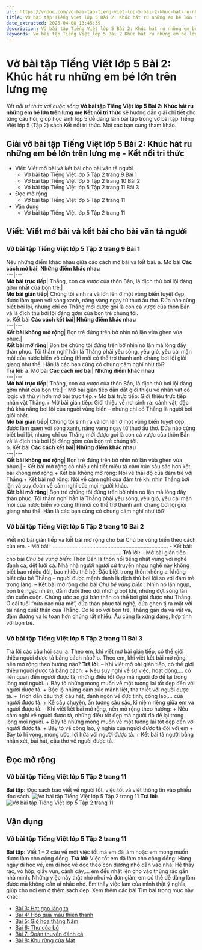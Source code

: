 ```yaml
---
url: https://vndoc.com/vo-bai-tap-tieng-viet-lop-5-bai-2-khuc-hat-ru-nhung-em-be-lon-tren-lung-me-339470
title: Vở bài tập Tiếng Việt lớp 5 Bài 2: Khúc hát ru những em bé lớn trên lưng mẹ - Kết nối tri thức với cuộc sống - VnDoc.com
date_extracted: 2025-04-08 13:45:39
description: Vở bài tập Tiếng Việt lớp 5 Bài 2: Khúc hát ru những em bé lớn trên lưng mẹ Kết nối tri thức được biên soạn nhằm giúp các em HS nhanh chóng hiểu bài và đạt kết quả tốt trong học tập môn Tiếng Việt lớp 5 sách Kết nối tri thức mới.
keywords: Vở bài tập Tiếng Việt lớp 5 Bài 2 Khúc hát ru những em bé lớn trên lưng mẹ,giải vở bài tập tiếng việt 5 kết nối bài 2 tập 2,giải vbt tiếng tiếng 5 kết nối trang 9 tập 2,giải vbt tiếng việt 5 kết nối Khúc hát ru những em bé lớn trên lưng mẹ,vbt tiếng việt 5 kết nối tập 2,bài 2 Khúc hát ru những em bé lớn trên lưng mẹ
---
```


# Vở bài tập Tiếng Việt lớp 5 Bài 2: Khúc hát ru những em bé lớn trên lưng mẹ
 _Kết nối tri thức với cuộc sống_
**Vở bài tập Tiếng Việt lớp 5 Bài 2: Khúc hát ru những em bé lớn trên lưng mẹ Kết nối tri thức** sẽ hướng dẫn giải chi tiết cho từng câu hỏi, giúp học sinh lớp 5 dễ dàng làm bài tập trong vở bài tập Tiếng Việt lớp 5 \(Tập 2\)  sách Kết nối tri thức. Mời các bạn cùng tham khảo.
## Giải vở bài tập Tiếng Việt lớp 5 Bài 2: Khúc hát ru những em bé lớn trên lưng mẹ - Kết nối tri thức
  * Viết: Viết mở bài và kết bài cho bài văn tả người
    * Vở bài tập Tiếng Việt lớp 5 Tập 2 trang 9 Bài 1
    * Vở bài tập Tiếng Việt lớp 5 Tập 2 trang 10 Bài 2
    * Vở bài tập Tiếng Việt lớp 5 Tập 2 trang 11 Bài 3
  * Đọc mở rộng
    * Vở bài tập Tiếng Việt lớp 5 Tập 2 trang 11
  * Vận dụng
    * Vở bài tập Tiếng Việt lớp 5 Tập 2 trang 11

## Viết: Viết mở bài và kết bài cho bài văn tả người
### Vở bài tập Tiếng Việt lớp 5 Tập 2 trang 9 Bài 1
Nêu những điểm khác nhau giữa các cách mở bài và kết bài.
a. Mở bài
**Các cách mở bài**| **Những điểm khác nhau**  
---|---  
**Mở bài trực tiếp**|  Thắng, con cá vược của thôn Bần, là địch thủ bơi lội đáng gờm nhất của bọn trẻ.|   
****Mở bài gián tiếp****|  Chúng tôi sinh ra và lớn lên ở một vùng biển tuyệt đẹp, được làm quen với sóng xanh, nắng vàng ngay từ thuở ấu thơ. Đứa nào cũng biết bơi lội, nhưng chỉ có Thắng mới được gọi là con cá vược của thôn Bần và là địch thủ bơi lội đáng gờm của bọn trẻ chúng tôi.  
b. Kết bài
**Các cách kết bài**| **Những điểm khác nhau**  
---|---  
**Kết bài không mở rộng**|  Bọn trẻ đứng trên bờ nhìn nó lặn vừa ghen vừa phục.|   
****Kết bài mở rộng****|  Bọn trẻ chúng tôi đứng trên bờ nhìn nó lặn mà lòng đầy thán phục. Tôi thầm nghĩ hẳn là Thắng phải yêu sóng, yêu gió, yêu cái mặn mòi của nước biển vô cùng thì mới có thể trở thành anh chàng bơi lội giỏi giang như thế. Hẳn là các bạn cũng có chung cảm nghĩ như tôi?  
**Trả lời:**
a. Mở bài
**Các cách mở bài**| **Những điểm khác nhau**  
---|---  
**Mở bài trực tiếp**|  Thắng, con cá vược của thôn Bần, là địch thủ bơi lội đáng gờm nhất của bọn trẻ.| \- Mở bài gián tiếp dẫn dắt giới thiệu về nhân vật có logic và thú vị hơn mở bài trực tiếp.\+ Mở bài trực tiếp: Giới thiệu trực tiếp nhân vật Thắng.\+ Mở bài gián tiếp: Giới thiệu về nơi sinh ra: cảnh vật, đặc thù khả năng bơi lội của người vùng biển – nhưng chỉ có Thắng là người bơi giỏi nhất.  
**Mở bài gián tiếp**|  Chúng tôi sinh ra và lớn lên ở một vùng biển tuyệt đẹp, được làm quen với sóng xanh, nắng vàng ngay từ thuở ấu thơ. Đứa nào cũng biết bơi lội, nhưng chỉ có Thắng mới được gọi là con cá vược của thôn Bần và là địch thủ bơi lội đáng gờm của bọn trẻ chúng tôi.  
b. Kết bài
**Các cách kết bài**| **Những điểm khác nhau**  
---|---  
**Kết bài không mở rộng**|  Bọn trẻ đứng trên bờ nhìn nó lặn vừa ghen vừa phục.| \- Kết bài mở rộng có nhiều chi tiết miêu tả cảm xúc sâu sắc hơn kết bài không mở rộng.\+ Kết bài không mở rộng: Nói về thái độ của đám trẻ với Thắng.\+ Kết bài mở rộng: Nói về cảm nghĩ của đám trẻ khi nhìn Thắng bơi lặn và suy đoán về cảm nghĩ của mọi người khác.  
**Kết bài mở rộng**|  Bọn trẻ chúng tôi đứng trên bờ nhìn nó lặn mà lòng đầy thán phục. Tôi thầm nghĩ hẳn là Thắng phải yêu sóng, yêu gió, yêu cái mặn mòi của nước biển vô cùng thì mới có thể trở thành anh chàng bơi lội giỏi giang như thế. Hẳn là các bạn cũng có chung cảm nghĩ như tôi?  
### Vở bài tập Tiếng Việt lớp 5 Tập 2 trang 10 Bài 2
Viết mở bài gián tiếp và kết bài mở rộng cho bài Chú bé vùng biển theo cách của em.
\- Mở bài: .............................................................................
\- Kết bài: ............................................................................
**Trả lời:**
– Mở bài gián tiếp cho bài _Chú bé vùng biển:_
Thôn Bần là thôn nổi tiếng nhất vùng với nghề đánh cá, dệt lưới cá. Nhà nhà người người cứ truyền nhau nghề này không biết bao nhiêu đời, bao nhiêu thế hệ. Đặc biệt trong thôn không ai không biết cậu bé Thắng – người được mệnh danh là địch thủ bơi lội so với đám trẻ trong làng.
– Kết bài mở rộng cho bài _Chú bé vùng biển_ :
Nhìn nó lặn ngụp, bọn trẻ ngạc nhiên, đắm đuối theo dõi những bọt khí, những đợt sóng lăn tăn cuồn cuộn. Chúng ước ao giá bản thân có thể bơi giỏi được như Thắng. Ở cái tuổi “nửa nạc nửa mỡ”, đứa thán phục tài nghệ, đứa ghen tị ra mặt với tài năng xuất thần của Thắng. Có lẽ so với bọn trẻ, Thắng gan dạ và vất vả, đảm đương và lo toan hơn chúng rất nhiều. Âu cũng là xứng đáng, hợp tình với bọn trẻ.
### Vở bài tập Tiếng Việt lớp 5 Tập 2 trang 11 Bài 3
Trả lời các câu hỏi sau:
a. Theo em, khi viết mở bài gián tiếp, có thể giới thiệu người được tả bằng cách nào?
b. Theo em, khi viết kết bài mở rộng, nên mở rộng theo hướng nào?
**Trả lời:**
– Khi viết mở bài gián tiếp, có thể giới thiệu người được tả bằng cách:
\+ Nêu suy nghĩ về sự việc, hoạt động,… có liên quan đến người được tả, những điều tốt đẹp mà người đó để lại trong lòng mọi người.
\+ Bày tỏ những mong muốn về một tương lai tốt đẹp đến với người được tả.
\+ Bộc lộ những cảm xúc mãnh liệt, tha thiết với người được tả.
\+ Trích dẫn câu thơ, câu hát, danh ngôn về đức tính, công lao,… của người được tả.
\+ Kể câu chuyện, ấn tượng sâu sắc, kỉ niệm riêng giữa em và người được tả.
– Khi viết kết bài mở rộng, nên mở rộng theo hướng:
\+ Nêu cảm nghĩ về người được tả, những điều tốt đẹp mà người đó để lại trong lòng mọi người.
\+ Bày tỏ những mong muốn về một tương lai tốt đẹp đến với người được tả.
\+ Bày tỏ về công lao, ý nghĩa của người được tả đối với em
\+ Bày tỏ hi vọng, mong ước, lời hứa với người được tả.
\+ Kết bài tả người bằng nhận xét, bài hát, câu thơ về người được tả.
## Đọc mở rộng
### Vở bài tập Tiếng Việt lớp 5 Tập 2 trang 11
**Bài tập:** Đọc  sách báo viết về người tốt, việc tốt và viết thông tin vào phiếu đọc sách.
![Vở bài tập Tiếng Việt lớp 5 Tập 2 trang 11](https://i.vdoc.vn/data/image/2025/03/27/vbt-tv5-kntt-bai-2-khuc-hat-ru-nhung-em-be-lon-tren-lung-me-1.jpg)
**Trả lời:**
![Vở bài tập Tiếng Việt lớp 5 Tập 2 trang 11](https://i.vdoc.vn/data/image/2025/03/27/vbt-tv5-kntt-bai-2-khuc-hat-ru-nhung-em-be-lon-tren-lung-me-2.jpg)
## Vận dụng
### Vở bài tập Tiếng Việt lớp 5 Tập 2 trang 11
**Bài tập:** Viết 1 – 2 câu về một việc tốt mà em đã làm hoặc em mong muốn được làm cho cộng đồng.
**Trả lời:**
Việc tốt em đã làm cho cộng đồng: Hàng ngày đi học về, em đi học về dọc theo con đường nhỏ dẫn vào nhà. Hễ thấy rác, vỏ hộp, giấy vụn, cành cây,… em đều nhặt lên cho vào thùng rác gần nhà mình. Những việc này thật nhỏ nhoi và đơn giản, em có thể dễ dàng làm được mà không cần ai nhắc nhở. Em thấy việc làm của mình thật ý nghĩa, giúp cho nơi em ở thêm sạch đẹp.
Xem thêm các bài Tìm bài trong mục này khác:
  * [Bài 3: Hạt gạo làng ta](</vo-bai-tap-tieng-viet-lop-5-bai-3-hat-gao-lang-ta-339473>)
  * [Bài 4: Hộp quà màu thiên thanh](</vo-bai-tap-tieng-viet-lop-5-bai-4-hop-qua-mau-thien-thanh-339474>)
  * [Bài 5: Giỏ hoa tháng Năm](</vo-bai-tap-tieng-viet-lop-5-bai-5-gio-hoa-thang-nam-339516>)
  * [Bài 6: Thư của bố](</vo-bai-tap-tieng-viet-lop-5-bai-6-thu-cua-bo-339517>)
  * [Bài 7: Đoàn thuyền đánh cá](</vo-bai-tap-tieng-viet-lop-5-bai-7-doan-thuyen-danh-ca-339518>)
  * [Bài 8: Khu rừng của Mát](</vo-bai-tap-tieng-viet-lop-5-bai-8-khu-rung-cua-mat-339519>)

